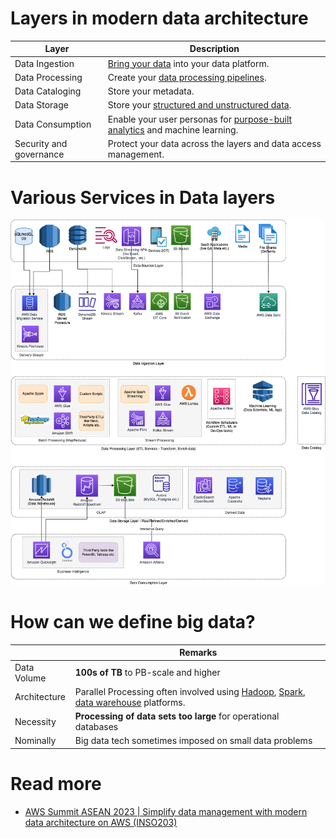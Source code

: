 # Layers in modern data architecture

| Layer                   | Description                                                                                  |
|-------------------------|----------------------------------------------------------------------------------------------|
| Data Ingestion          | [Bring your data](../4_MessageBrokersEDA/Kafka/Readme.md) into your data platform.           |
| Data Processing         | Create your [data processing pipelines](DataProcessing).                                     |
| Data Cataloging         | Store your metadata.                                                                         |
| Data Storage            | Store your [structured and unstructured data](DataStorage).                                  |
| Data Consumption        | Enable your user personas for [purpose-built analytics](DataConsumption) and machine learning. |
| Security and governance | Protect your data across the layers and data access management.                              |

# Various Services in Data layers

![](Data-Architecture-ETL-Ingestion-Processing-Analytics.png)

# How can we define big data?

|              | Remarks                                                                                                                                                                              |
|--------------|--------------------------------------------------------------------------------------------------------------------------------------------------------------------------------------|
| Data Volume  | **100s of TB** to PB-scale and higher                                                                                                                                                |
| Architecture | Parallel Processing often involved using [Hadoop](ApacheHadoop/Readme.md), [Spark](DataProcessing/ApacheSpark/Readme.md), [data warehouse](DataStorage/DataWarehouses/Readme.md) platforms. |
| Necessity    | **Processing of data sets too large** for operational databases                                                                                                                      |
| Nominally    | Big data tech sometimes imposed on small data problems                                                                                                                               |

# Read more
- [AWS Summit ASEAN 2023 | Simplify data management with modern data architecture on AWS (INSO203)](https://www.youtube.com/watch?v=hwF0AZaUc6U)